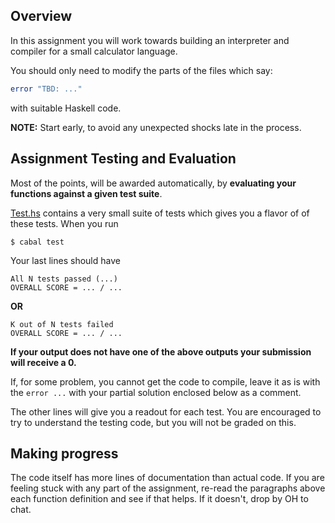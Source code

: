 ## Overview

In this assignment you will work towards building an interpreter and compiler
for a small calculator language. 

You should only need to modify the parts of the files which say:

```haskell
error "TBD: ..."
```

with suitable Haskell code.

**NOTE:** Start early, to avoid any unexpected shocks late in the process.

## Assignment Testing and Evaluation

Most of the points, will be awarded automatically, by **evaluating your
functions against a given test suite**.

[Test.hs](/test/Test.hs) contains a very small suite of tests which gives you
a flavor of of these tests.  When you run

```shell
$ cabal test
```

Your last lines should have

```
All N tests passed (...)
OVERALL SCORE = ... / ...
```

**OR**

```
K out of N tests failed
OVERALL SCORE = ... / ...
```

**If your output does not have one of the above outputs your submission will receive a 0.**

If, for some problem, you cannot get the code to compile, leave it as is with
the `error ...` with your partial solution enclosed below as a comment.

The other lines will give you a readout for each test.
You are encouraged to try to understand the testing code, but you will not be
graded on this.


## Making progress

The code itself has more lines of documentation than actual code. If you are
feeling stuck with any part of the assignment, re-read the paragraphs above
each function definition and see if that helps. If it doesn't, drop by OH to 
chat.